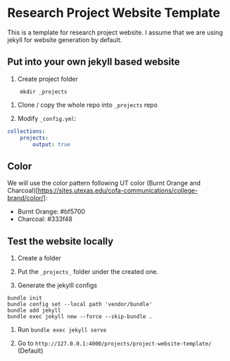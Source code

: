 # Research Project Website Template
This is a template for research project website. I assume that we are using jekyll for website generation by default.

## Put into your own jekyll based website
1. Create project folder
```shell
	mkdir _projects
```
1. Clone / copy the whole repo into `_projects` repo

1. Modify `_config.yml`:

``` yaml
collections:
	projects:
		output: true
```


## Color
We will use the color pattern following UT color (Burnt Orange and
Charcoal)[https://sites.utexas.edu/cofa-communications/college-brand/color/]: 
- Burnt Orange: #bf5700
- Charcoal: #333f48


## Test the website locally
1. Create a folder

1. Put the `_projects_` folder under the created one.

1. Generate the jekylll configs

``` shell
bundle init
bundle config set --local path 'vendor/bundle'
bundle add jekyll
bundle exec jekyll new --force --skip-bundle .
```

1. Run `bundle exec jekyll serve`

1. Go to `http://127.0.0.1:4000/projects/project-website-template/` (Default)
